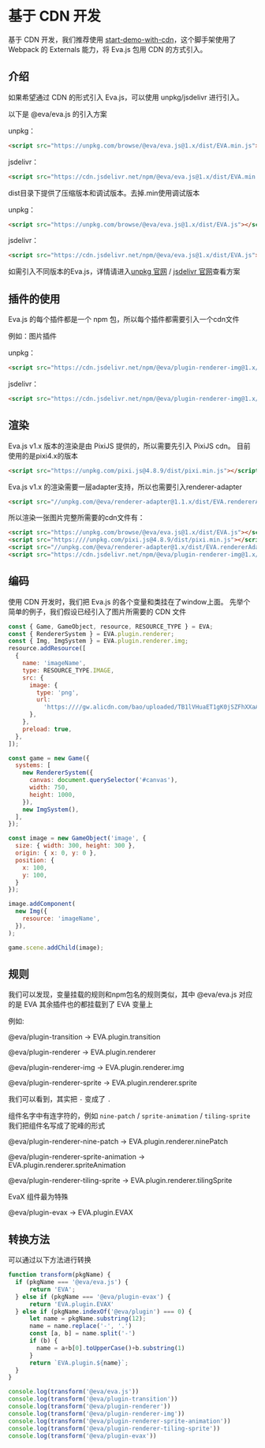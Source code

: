 # 基于 CDN 开发

基于 CDN 开发，我们推荐使用 [start-demo-with-cdn](https://github.com/eva-engine/start-demo-with-cdn)，这个脚手架使用了 Webpack 的 Externals 能力，将 Eva.js 包用 CDN 的方式引入。

## 介绍

如果希望通过 CDN 的形式引入 Eva.js，可以使用 unpkg/jsdelivr 进行引入。

以下是 @eva/eva.js 的引入方案

unpkg：

```html
<script src="https://unpkg.com/browse/@eva/eva.js@1.x/dist/EVA.min.js"></script>
```

jsdelivr：
```html
<script src="https://cdn.jsdelivr.net/npm/@eva/eva.js@1.x/dist/EVA.min.js"></script>
```

dist目录下提供了压缩版本和调试版本。去掉.min使用调试版本

unpkg：
```html
<script src="https://unpkg.com/browse/@eva/eva.js@1.x/dist/EVA.js"></script>
```
jsdelivr：
```html
<script src="https://cdn.jsdelivr.net/npm/@eva/eva.js@1.x/dist/EVA.js"></script>
```


如需引入不同版本的Eva.js，详情请进入[unpkg 官网](https://unpkg.com/) / [jsdelivr 官网](https://www.jsdelivr.com/)查看方案

## 插件的使用
Eva.js 的每个插件都是一个 npm 包，所以每个插件都需要引入一个cdn文件

例如：图片插件

unpkg：
```html
<script src="https://cdn.jsdelivr.net/npm/@eva/plugin-renderer-img@1.x/dist/EVA.plugin.renderer.img.js"></script>
```

jsdelivr：
```html
<script src="https://cdn.jsdelivr.net/npm/@eva/plugin-renderer-img@1.x/dist/EVA.plugin.renderer.img.js"></script>
```

## 渲染
Eva.js v1.x 版本的渲染是由 PixiJS 提供的，所以需要先引入 PixiJS cdn。
目前使用的是pixi4.x的版本
```html
<script src="https://unpkg.com/pixi.js@4.8.9/dist/pixi.min.js"></script>
```

Eva.js v1.x 的渲染需要一层adapter支持，所以也需要引入renderer-adapter
```html
<script src="//unpkg.com/@eva/renderer-adapter@1.1.x/dist/EVA.rendererAdapter.min.js"></script>
```

所以渲染一张图片完整所需要的cdn文件有：

```html
<script src="https://unpkg.com/browse/@eva/eva.js@1.x/dist/EVA.js"></script>
<script src="https:////unpkg.com/pixi.js@4.8.9/dist/pixi.min.js"></script>
<script src="//unpkg.com/@eva/renderer-adapter@1.x/dist/EVA.rendererAdapter.min.js"></script>
<script src="https://cdn.jsdelivr.net/npm/@eva/plugin-renderer-img@1.x/dist/EVA.plugin.renderer.img.js"></script>
```

## 编码

使用 CDN 开发时，我们把 Eva.js 的各个变量和类挂在了window上面。
先举个简单的例子，我们假设已经引入了图片所需要的 CDN 文件

```js
const { Game, GameObject, resource, RESOURCE_TYPE } = EVA;
const { RendererSystem } = EVA.plugin.renderer;
const { Img, ImgSystem } = EVA.plugin.renderer.img;
resource.addResource([
  {
    name: 'imageName',
    type: RESOURCE_TYPE.IMAGE,
    src: {
      image: {
        type: 'png',
        url:
          'https:////gw.alicdn.com/bao/uploaded/TB1lVHuaET1gK0jSZFhXXaAtVXa-200-200.png',
      },
    },
    preload: true,
  },
]);

const game = new Game({
  systems: [
    new RendererSystem({
      canvas: document.querySelector('#canvas'),
      width: 750,
      height: 1000,
    }),
    new ImgSystem(),
  ],
});

const image = new GameObject('image', {
  size: { width: 300, height: 300 },
  origin: { x: 0, y: 0 },
  position: {
    x: 100,
    y: 100,
  }
});

image.addComponent(
  new Img({
    resource: 'imageName',
  }),
);

game.scene.addChild(image);
```

## 规则

我们可以发现，变量挂载的规则和npm包名的规则类似，其中 @eva/eva.js 对应的是 EVA
其余插件也的都挂载到了 EVA 变量上

例如:

@eva/plugin-transition -> EVA.plugin.transition

@eva/plugin-renderer -> EVA.plugin.renderer

@eva/plugin-renderer-img -> EVA.plugin.renderer.img

@eva/plugin-renderer-sprite -> EVA.plugin.renderer.sprite

我们可以看到，其实把 `-` 变成了 `.`

组件名字中有连字符的，例如 `nine-patch` / `sprite-animation` / `tiling-sprite` 我们把组件名写成了驼峰的形式

@eva/plugin-renderer-nine-patch -> EVA.plugin.renderer.ninePatch

@eva/plugin-renderer-sprite-animation -> EVA.plugin.renderer.spriteAnimation

@eva/plugin-renderer-tiling-sprite -> EVA.plugin.renderer.tilingSprite

EvaX 组件最为特殊

@eva/plugin-evax -> EVA.plugin.EVAX

## 转换方法
可以通过以下方法进行转换

```js
function transform(pkgName) {
  if (pkgName === '@eva/eva.js') {
      return 'EVA';
  } else if (pkgName === '@eva/plugin-evax') {
      return 'EVA.plugin.EVAX'
  } else if (pkgName.indexOf('@eva/plugin') === 0) {
      let name = pkgName.substring(12);
      name = name.replace('-', '.')
      const [a, b] = name.split('-')
      if (b) {
        name = a+b[0].toUpperCase()+b.substring(1)
      }
      return `EVA.plugin.${name}`;
  }
}

console.log(transform('@eva/eva.js'))
console.log(transform('@eva/plugin-transition'))
console.log(transform('@eva/plugin-renderer'))
console.log(transform('@eva/plugin-renderer-img'))
console.log(transform('@eva/plugin-renderer-sprite-animation'))
console.log(transform('@eva/plugin-renderer-tiling-sprite'))
console.log(transform('@eva/plugin-evax'))
```
